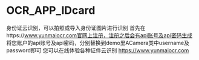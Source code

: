 # OCR_APP_IDcard
身份证云识别，可以拍照或导入身份证图片进行识别
首先在https://www.yunmaiocr.com官网上注册，注册之后会有api账号及api密码生成
将您账户的api账号及api密码，分别替换到demo里ACamera类中username及password即可
您可以在线体验各种证件云识别  https://www.yunmaiocr.com
